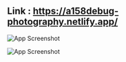 ## Link : https://a158debug-photography.netlify.app/

![App Screenshot](https://github.com/A158-debug/Customize-Web-Pages/blob/master/src/images/Photography1.png)

![App Screenshot](https://github.com/A158-debug/Customize-Web-Pages/blob/master/src/images/Photography2.png)


